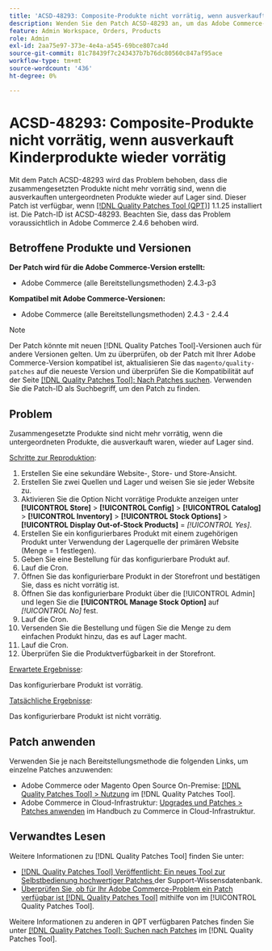 ```yaml
---
title: 'ACSD-48293: Composite-Produkte nicht vorrätig, wenn ausverkauft Kinderprodukte wieder vorrätig'
description: Wenden Sie den Patch ACSD-48293 an, um das Adobe Commerce-Problem zu beheben, dass die zusammengesetzten Produkte nicht mehr vorrätig sind, wenn die ausverkauften untergeordneten Produkte wieder auf Lager sind.
feature: Admin Workspace, Orders, Products
role: Admin
exl-id: 2aa75e97-373e-4e4a-a545-69bce807ca4d
source-git-commit: 81c78439f7c243437b7b76dc80560c847af95ace
workflow-type: tm+mt
source-wordcount: '436'
ht-degree: 0%

---
```


# ACSD-48293: Composite-Produkte nicht vorrätig, wenn ausverkauft Kinderprodukte wieder vorrätig

Mit dem Patch ACSD-48293 wird das Problem behoben, dass die zusammengesetzten Produkte nicht mehr vorrätig sind, wenn die ausverkauften untergeordneten Produkte wieder auf Lager sind. Dieser Patch ist verfügbar, wenn [[!DNL Quality Patches Tool (QPT)]](https://experienceleague.adobe.com/de/docs/commerce-knowledge-base/kb/announcements/commerce-announcements/magento-quality-patches-released-new-tool-to-self-serve-quality-patches) 1.1.25 installiert ist. Die Patch-ID ist ACSD-48293. Beachten Sie, dass das Problem voraussichtlich in Adobe Commerce 2.4.6 behoben wird.

## Betroffene Produkte und Versionen

**Der Patch wird für die Adobe Commerce-Version erstellt:**

* Adobe Commerce (alle Bereitstellungsmethoden) 2.4.3-p3

**Kompatibel mit Adobe Commerce-Versionen:**

* Adobe Commerce (alle Bereitstellungsmethoden) 2.4.3 - 2.4.4

>[!NOTE]
>
>Der Patch könnte mit neuen [!DNL Quality Patches Tool]-Versionen auch für andere Versionen gelten. Um zu überprüfen, ob der Patch mit Ihrer Adobe Commerce-Version kompatibel ist, aktualisieren Sie das `magento/quality-patches` auf die neueste Version und überprüfen Sie die Kompatibilität auf der Seite [[!DNL Quality Patches Tool]: Nach Patches suchen](https://experienceleague.adobe.com/tools/commerce-quality-patches/index.html?lang=de). Verwenden Sie die Patch-ID als Suchbegriff, um den Patch zu finden.

## Problem

Zusammengesetzte Produkte sind nicht mehr vorrätig, wenn die untergeordneten Produkte, die ausverkauft waren, wieder auf Lager sind.

<u>Schritte zur Reproduktion</u>:

1. Erstellen Sie eine sekundäre Website-, Store- und Store-Ansicht.
1. Erstellen Sie zwei Quellen und Lager und weisen Sie sie jeder Website zu.
1. Aktivieren Sie die Option Nicht vorrätige Produkte anzeigen unter **[!UICONTROL Store]** > **[!UICONTROL Config]** > **[!UICONTROL Catalog]** > **[!UICONTROL Inventory]** > **[!UICONTROL Stock Options]** > **[!UICONTROL Display Out-of-Stock Products]** = *[!UICONTROL Yes]*.
1. Erstellen Sie ein konfigurierbares Produkt mit einem zugehörigen Produkt unter Verwendung der Lagerquelle der primären Website (Menge = 1 festlegen).
1. Geben Sie eine Bestellung für das konfigurierbare Produkt auf.
1. Lauf die Cron.
1. Öffnen Sie das konfigurierbare Produkt in der Storefront und bestätigen Sie, dass es nicht vorrätig ist.
1. Öffnen Sie das konfigurierbare Produkt über die [!UICONTROL Admin] und legen Sie die **[!UICONTROL Manage Stock Option]** auf *[!UICONTROL No]* fest.
1. Lauf die Cron.
1. Versenden Sie die Bestellung und fügen Sie die Menge zu dem einfachen Produkt hinzu, das es auf Lager macht.
1. Lauf die Cron.
1. Überprüfen Sie die Produktverfügbarkeit in der Storefront.

<u>Erwartete Ergebnisse</u>:

Das konfigurierbare Produkt ist vorrätig.

<u>Tatsächliche Ergebnisse</u>:

Das konfigurierbare Produkt ist nicht vorrätig.

## Patch anwenden

Verwenden Sie je nach Bereitstellungsmethode die folgenden Links, um einzelne Patches anzuwenden:

* Adobe Commerce oder Magento Open Source On-Premise: [[!DNL Quality Patches Tool] > Nutzung](/help/tools/quality-patches-tool/usage.md) im [!DNL Quality Patches Tool].
* Adobe Commerce in Cloud-Infrastruktur: [Upgrades und Patches > Patches anwenden](https://experienceleague.adobe.com/docs/commerce-cloud-service/user-guide/develop/upgrade/apply-patches.html?lang=de) im Handbuch zu Commerce in Cloud-Infrastruktur.

## Verwandtes Lesen

Weitere Informationen zu [!DNL Quality Patches Tool] finden Sie unter:

* [[!DNL Quality Patches Tool] Veröffentlicht: Ein neues Tool zur Selbstbedienung hochwertiger Patches ](https://experienceleague.adobe.com/de/docs/commerce-knowledge-base/kb/announcements/commerce-announcements/magento-quality-patches-released-new-tool-to-self-serve-quality-patches) der Support-Wissensdatenbank.
* [Überprüfen Sie, ob für Ihr Adobe Commerce-Problem ein Patch verfügbar ist [!DNL Quality Patches Tool]](/help/tools/quality-patches-tool/patches-available-in-qpt/check-patch-for-magento-issue-with-magento-quality-patches.md) mithilfe von im [!UICONTROL Quality Patches Tool].


Weitere Informationen zu anderen in QPT verfügbaren Patches finden Sie unter [[!DNL Quality Patches Tool]: Suchen nach Patches](https://experienceleague.adobe.com/tools/commerce-quality-patches/index.html?lang=de) im [!DNL Quality Patches Tool].
